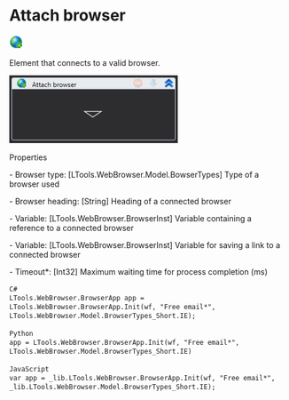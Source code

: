 # Attach browser

![](<../../../.gitbook/assets/0 (15).png>)

Element that connects to a valid browser.

![](<../../../.gitbook/assets/1 (42).png>)

Properties

&#x20;\- Browser type: \[LTools.WebBrowser.Model.BowserTypes] Type of a browser used

&#x20;\- Browser heading: \[String] Heading of a connected browser

&#x20;\- Variable: \[LTools.WebBrowser.BrowserInst] Variable containing a reference to a connected browser

&#x20;\- Variable: \[LTools.WebBrowser.BrowserInst] Variable for saving a link to a connected browser

&#x20;\- Timeout\*: \[Int32] Maximum waiting time for process completion (ms)

```
C#
LTools.WebBrowser.BrowserApp app = LTools.WebBrowser.BrowserApp.Init(wf, "Free email*", LTools.WebBrowser.Model.BrowserTypes_Short.IE);

Python
app = LTools.WebBrowser.BrowserApp.Init(wf, "Free email*", LTools.WebBrowser.Model.BrowserTypes_Short.IE)

JavaScript
var app = _lib.LTools.WebBrowser.BrowserApp.Init(wf, "Free email*", _lib.LTools.WebBrowser.Model.BrowserTypes_Short.IE);
```
